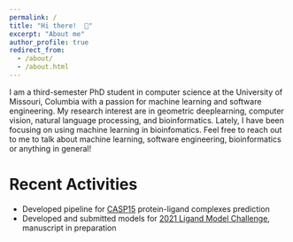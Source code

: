 ```yaml
---
permalink: /
title: "Hi there!  👋"
excerpt: "About me"
author_profile: true
redirect_from: 
  - /about/
  - /about.html
---
```


I am a third-semester PhD student in computer science at the University of Missouri, Columbia with a passion for machine learning and software engineering.
My research interest are in geometric deeplearning, computer vision, natural language processing, and bioinformatics. Lately, I have been focusing on using machine learning in bioinfomatics. 
Feel free to reach out to me to talk about machine learning, software engineering, bioinformatics or anything in general! 

# Recent Activities

* Developed pipeline for [CASP15](https://predictioncenter.org/casp15/index.cgi) protein-ligand complexes prediction
* Developed and submitted models for [2021 Ligand Model Challenge](https://challenges.emdataresource.org/?q=2021-model-challenge), manuscript in
preparation

